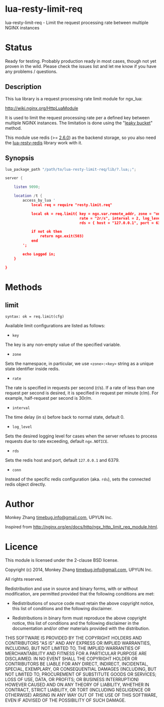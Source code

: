 # lua-resty-limit-req

lua-resty-limit-req - Limit the request processing rate between multiple NGINX instances

# Status

Ready for testing. Probably production ready in most cases, though not yet proven in the wild. Please check the issues list and let me know if you have any problems / questions.

## Description

This lua library is a request processing rate limit module for ngx_lua:

http://wiki.nginx.org/HttpLuaModule

It is used to limit the request processing rate per a defined key between multiple NGINX instances. The limitation is done using the "[leaky bucket](http://en.wikipedia.org/wiki/Leaky_bucket)" method.

This module use redis (>= [2.6.0](http://redis.io/commands/eval)) as the backend storage, so you also need the [lua-resty-redis](https://github.com/openresty/lua-resty-redis) library work with it.

## Synopsis

````lua
lua_package_path "/path/to/lua-resty-limit-req/lib/?.lua;;";

server {

    listen 9090;

    location /t {
        access_by_lua '
            local req = require "resty.limit.req"

            local ok = req.limit{ key = ngx.var.remote_addr, zone = "one",
                                  rate = "2r/s", interval = 2, log_level = ngx.NOTICE,
                                  rds = { host = "127.0.0.1", port = 6379 }}

            if not ok then
                return ngx.exit(503)
            end
        ';

        echo Logged in;
    }

}
````

# Methods

## limit

`syntax: ok = req.limit(cfg)`

Available limit configurations are listed as follows:

* `key`

The key is any non-empty value of the specified variable.

* `zone`

Sets the namespace, in particular, we use `<zone>:<key>` string as a unique state identifier inside redis.

* `rate`

The rate is specified in requests per second (r/s). If a rate of less than one request per second is desired, it is specified in request per minute (r/m). For example, half-request per second is 30r/m.

* `interval`

The time delay (in s) before back to normal state, default 0.

* `log_level`

Sets the desired logging level for cases when the server refuses to process requests due to rate exceeding, default `ngx.NOTICE`.

* `rds`

Sets the redis host and port, default `127.0.0.1` and 6379.

* `conn`

Instead of the specific redis configuration (aka. `rds`), sets the connected redis object directly.


# Author

Monkey Zhang <timebug.info@gmail.com>, UPYUN Inc.

Inspired from http://nginx.org/en/docs/http/ngx_http_limit_req_module.html.

# Licence

This module is licensed under the 2-clause BSD license.

Copyright (c) 2014, Monkey Zhang <timebug.info@gmail.com>, UPYUN Inc.

All rights reserved.

Redistribution and use in source and binary forms, with or without modification, are permitted provided that the following conditions are met:

* Redistributions of source code must retain the above copyright notice, this list of conditions and the following disclaimer.

* Redistributions in binary form must reproduce the above copyright notice, this list of conditions and the following disclaimer in the documentation and/or other materials provided with the distribution.

THIS SOFTWARE IS PROVIDED BY THE COPYRIGHT HOLDERS AND CONTRIBUTORS "AS IS" AND ANY EXPRESS OR IMPLIED WARRANTIES, INCLUDING, BUT NOT LIMITED TO, THE IMPLIED WARRANTIES OF MERCHANTABILITY AND FITNESS FOR A PARTICULAR PURPOSE ARE DISCLAIMED. IN NO EVENT SHALL THE COPYRIGHT HOLDER OR CONTRIBUTORS BE LIABLE FOR ANY DIRECT, INDIRECT, INCIDENTAL, SPECIAL, EXEMPLARY, OR CONSEQUENTIAL DAMAGES (INCLUDING, BUT NOT LIMITED TO, PROCUREMENT OF SUBSTITUTE GOODS OR SERVICES; LOSS OF USE, DATA, OR PROFITS; OR BUSINESS INTERRUPTION) HOWEVER CAUSED AND ON ANY THEORY OF LIABILITY, WHETHER IN CONTRACT, STRICT LIABILITY, OR TORT (INCLUDING NEGLIGENCE OR OTHERWISE) ARISING IN ANY WAY OUT OF THE USE OF THIS SOFTWARE, EVEN IF ADVISED OF THE POSSIBILITY OF SUCH DAMAGE.
